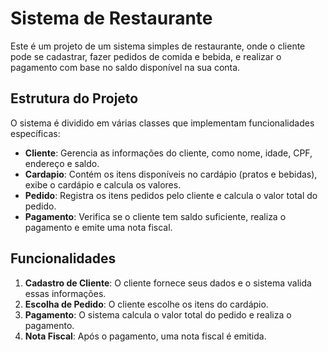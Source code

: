 # Sistema de Restaurante

Este é um projeto de um sistema simples de restaurante, onde o cliente pode se cadastrar, fazer pedidos de comida e bebida, e realizar o pagamento com base no saldo disponível na sua conta.

## Estrutura do Projeto

O sistema é dividido em várias classes que implementam funcionalidades específicas:

- **Cliente**: Gerencia as informações do cliente, como nome, idade, CPF, endereço e saldo.
- **Cardapio**: Contém os itens disponíveis no cardápio (pratos e bebidas), exibe o cardápio e calcula os valores.
- **Pedido**: Registra os itens pedidos pelo cliente e calcula o valor total do pedido.
- **Pagamento**: Verifica se o cliente tem saldo suficiente, realiza o pagamento e emite uma nota fiscal.

## Funcionalidades

1. **Cadastro de Cliente**: O cliente fornece seus dados e o sistema valida essas informações.
2. **Escolha de Pedido**: O cliente escolhe os itens do cardápio.
3. **Pagamento**: O sistema calcula o valor total do pedido e realiza o pagamento.
4. **Nota Fiscal**: Após o pagamento, uma nota fiscal é emitida.

